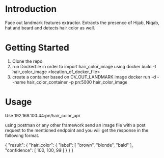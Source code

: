 # Introduction 
Face out landmark features extractor.
Extracts the presence of Hijab, Niqab, hat and beard and detects hair color as well.

# Getting Started
1.	Clone the repo.
2.	run Dockerfile in order to import hair_color_image using
    docker build -t hair_color_image <location_of_docker_file>
3.	create a container based on CV_OUT_LANDMARK image
    docker run -d --name hair_color_container -p pn:5000  hair_color_image

# Usage

Use 192.168.100.44:pn/hair_color_api

using postman or any other framework send an image file with a post request to the mentioned endpoint
and you will get the response in the following format.

{
  "result": {
    "hair_color": {
      "label": [
        "brown",
        "blonde",
        "bald"
      ],
      "confidence": [
        100,
        100,
        99
      ]
    }
  }
}

